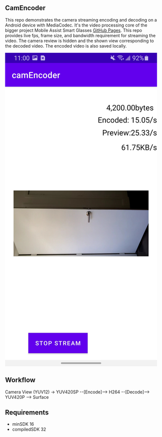 ## CamEncoder

This repo demonstrates the camera streaming encoding and decoding on a Android device with MediaCodec. 
It's the video processing core of the bigger project Mobile Assist Smart Glasses [GitHub Pages](https://github.com/ohnowade/Mobile-Assisted-Smart-Glasses).
This repo provides live fps, frame size, and bandwidth requirement for streaming the video. The 
camera review is hidden and the shown view corresponding to the decoded video. The encoded video is 
also saved locally.

![Screenshot](./assets/screenshot.jpg)

## Workflow
Camera View (YUV12) -> YUV420SP --\[Encode]--> H264 --\[Decode]--> YUV420P --> Surface

## Requirements
- minSDK 16
- compiledSDK 32